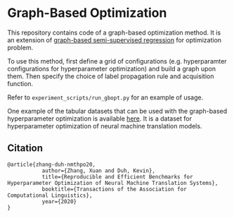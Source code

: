 # Graph-Based Optimization

This repository contains code of a graph-based optimization method. It is an extension of [graph-based semi-supervised regression](http://pages.cs.wisc.edu/~jerryzhu/pub/thesis.pdf) for optimization problem.

To use this method, first define a grid of configurations (e.g. hyperparamter configurations for hyperparameter optimization) and build a graph upon them. Then specify the choice of label propagation rule and acquisition function. 

Refer to `experiment_scripts/run_gbopt.py` for an example of usage.

One example of the tabular datasets that can be used with the graph-based hyperparameter optimization is available [here](https://github.com/Este1le/hpo_nmt.git). It is a dataset for hyperparameter optimization of neural machine translation models. 

## Citation
```
@article{zhang-duh-nmthpo20,
	       author={Zhang, Xuan and Duh, Kevin},
	       title={Reproducible and Efficient Benchmarks for Hyperparameter Optimization of Neural Machine Translation Systems},
	       booktitle={Transactions of the Association for Computational Linguistics},
	       year={2020}
}
```
